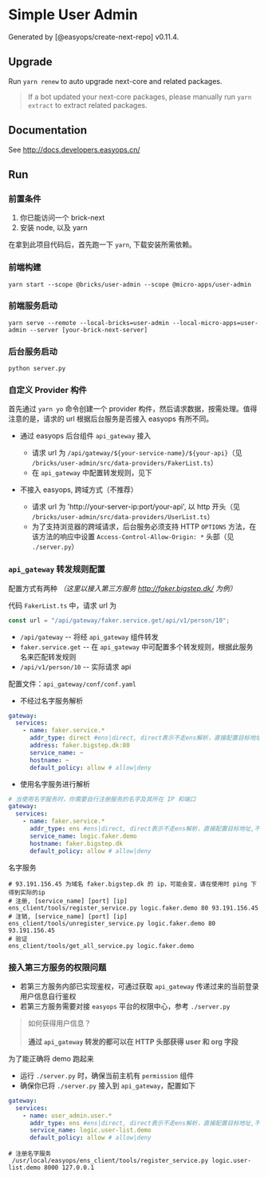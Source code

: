 # Simple User Admin

Generated by [@easyops/create-next-repo] v0.11.4.

## Upgrade

Run `yarn renew` to auto upgrade next-core and related packages.

> If a bot updated your next-core packages, please manually run `yarn extract` to extract related packages.

## Documentation

See http://docs.developers.easyops.cn/

## Run

### 前置条件

1. 你已能访问一个 brick-next
2. 安装 node, 以及 yarn

在拿到此项目代码后，首先跑一下 `yarn`, 下载安装所需依赖。

### 前端构建

```shell
yarn start --scope @bricks/user-admin --scope @micro-apps/user-admin
```

### 前端服务启动

```shell
yarn serve --remote --local-bricks=user-admin --local-micro-apps=user-admin --server [your-brick-next-server]
```

### 后台服务启动

```shell
python server.py
```

### 自定义 Provider 构件

首先通过 `yarn yo` 命令创建一个 provider 构件，然后请求数据，按需处理。值得注意的是，请求的 url 根据后台服务是否接入 easyops 有所不同。

- 通过 easyops 后台组件 `api_gateway` 接入

  - 请求 url 为 `/api/gateway/${your-service-name}/${your-api}`（见 `/bricks/user-admin/src/data-providers/FakerList.ts`）
  - 在 `api_gateway` 中配置转发规则，见下

- 不接入 easyops, 跨域方式（不推荐）
  - 请求 url 为 'http://your-server-ip:port/your-api', 以 http 开头（见 `/bricks/user-admin/src/data-providers/UserList.ts`）
  - 为了支持浏览器的跨域请求，后台服务必须支持 HTTP `OPTIONS` 方法，在该方法的响应中设置 `Access-Control-Allow-Origin: *` 头部（见 `./server.py`）

### `api_gateway` 转发规则配置

配置方式有两种 _（这里以接入第三方服务 http://faker.bigstep.dk/ 为例）_

代码 `FakerList.ts` 中，请求 url 为

```ts
const url = "/api/gateway/faker.service.get/api/v1/person/10";
```

- `/api/gateway` -- 将经 `api_gateway` 组件转发
- `faker.service.get` -- 在 `api_gateway` 中可配置多个转发规则，根据此服务名来匹配转发规则
- `/api/v1/person/10` -- 实际请求 api

配置文件：`api_gateway/conf/conf.yaml`

- 不经过名字服务解析

```yaml
gateway:
  services:
    - name: faker.service.*
      addr_type: direct #ens|direct, direct表示不走ens解析，直接配置目标地址,不填时默认为ens
      address: faker.bigstep.dk:80
      service_name: ~
      hostname: ~
      default_policy: allow # allow|deny
```

- 使用名字服务进行解析

```yaml
# 当使用名字服务时，你需要自行注册服务的名字及其所在 IP 和端口
gateway:
  services:
    - name: faker.service.*
      addr_type: ens #ens|direct, direct表示不走ens解析，直接配置目标地址,不填时默认为ens
      service_name: logic.faker.demo
      hostname: faker.bigstep.dk
      default_policy: allow # allow|deny
```

名字服务

```shell
# 93.191.156.45 为域名 faker.bigstep.dk 的 ip，可能会变，请在使用时 ping 下得到实际的ip
# 注册, [service_name] [port] [ip]
ens_client/tools/register_service.py logic.faker.demo 80 93.191.156.45
# 注销, [service_name] [port] [ip]
ens_client/tools/unregister_service.py logic.faker.demo 80 93.191.156.45
# 验证
ens_client/tools/get_all_service.py logic.faker.demo
```

### 接入第三方服务的权限问题

- 若第三方服务内部已实现鉴权，可通过获取 `api_gateway` 传递过来的当前登录用户信息自行鉴权
- 若第三方服务需要对接 `easyops` 平台的权限中心，参考 `./server.py`

> 如何获得用户信息？\
> \
> **通过 `api_gateway` 转发的都可以在 HTTP 头部获得 user 和 org 字段**

为了能正确将 demo 跑起来

- 运行 `./server.py` 时，确保当前主机有 `permission` 组件
- 确保你已将 `./server.py` 接入到 `api_gateway`，配置如下

```yaml
gateway:
  services:
    - name: user_admin.user.*
      addr_type: ens #ens|direct, direct表示不走ens解析，直接配置目标地址,不填时默认为ens
      service_name: logic.user-list.demo
      default_policy: allow # allow|deny
```

```shell
# 注册名字服务
 /usr/local/easyops/ens_client/tools/register_service.py logic.user-list.demo 8000 127.0.0.1
```
